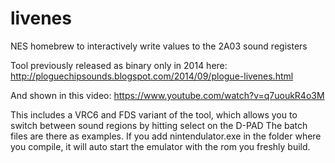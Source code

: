 # livenes
NES homebrew to interactively write values to the 2A03 sound registers

Tool previously released as binary only in 2014 here:
http://ploguechipsounds.blogspot.com/2014/09/plogue-livenes.html

And shown in this video:
https://www.youtube.com/watch?v=q7uoukR4o3M

This includes a VRC6 and FDS variant of the tool, which allows you to switch between sound regions by hitting select on the D-PAD
The batch files are there as examples. If you add nintendulator.exe in the folder where you compile, it will auto start the emulator with the rom you freshly build.

